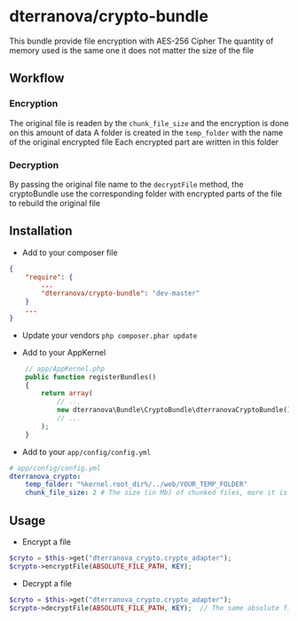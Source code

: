 # dterranova/crypto-bundle

This bundle provide file encryption with AES-256 Cipher
The quantity of memory used is the same one it does not matter the size of the file

## Workflow

### Encryption
The original file is readen by the `chunk_file_size` and the encryption is done on this amount of data
A folder is created in the `temp_folder` with the name of the original encrypted file
Each encrypted part are written in this folder

### Decryption
By passing the original file name to the `decryptFile` method, the cryptoBundle use the corresponding folder with encrypted parts of the file to rebuild the original file

## Installation

- Add to your composer file

``` json
{
    "require": {
        ...
        "dterranova/crypto-bundle": "dev-master"
    }
    ...
}
```

- Update your vendors
`php composer.phar update`

- Add to your AppKernel

``` php
    // app/AppKernel.php
    public function registerBundles()
    {
        return array(
            // ...
            new dterranova\Bundle\CryptoBundle\dterranovaCryptoBundle(),
            // ...
        );
    }
```

- Add to your `app/config/config.yml`

``` yml
# app/config/config.yml
dterranova_crypto:
    temp_folder: "%kernel.root_dir%/../web/YOUR_TEMP_FOLDER"
    chunk_file_size: 2 # The size (in Mb) of chunked files, more it is big more it will consume memory 
```

## Usage

- Encrypt a file
``` php
$cryto = $this->get("dterranova_crypto.crypto_adapter");
$crypto->encryptFile(ABSOLUTE_FILE_PATH, KEY);
```

- Decrypt a file
``` php
$cryto = $this->get("dterranova_crypto.crypto_adapter");
$crypto->decryptFile(ABSOLUTE_FILE_PATH, KEY);  // The same absolute file path
```
